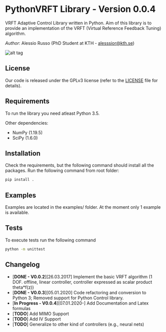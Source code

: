 # PythonVRFT Library - Version 0.0.4
VRFT Adaptive Control Library written in Python. Aim of this library is to provide an implementation of the VRFT (Virtual Reference Feedback Tuning) algorithm.

_Author_: Alessio Russo (PhD Student at KTH - alesssior@kth.se)

![alt tag](https://github.com/rssalessio/PythonVRFT/blob/master/examples/1_example.png)
## License
Our code is released under the GPLv3 license (refer to the [LICENSE](https://github.com/rssalessio/PythonVRFT/blob/master/LICENSE) file for details).

## Requirements
To run the library you need atleast Python 3.5.

Other dependencies:
- NumPy (1.19.5)
- SciPy (1.6.0)

## Installation
Check the requirements, but the following command should install all the packages.
Run the following command from  root folder:
```sh
pip install . 
``` 

## Examples
Examples are located in the examples/ folder. At the moment only 1 example is available.

## Tests
To execute tests run the following command
```sh
python -m unittest
``` 

## Changelog
- [**DONE - V0.0.2**][26.03.2017] Implement the basic VRFT algorithm (1 DOF. offline, linear controller, controller expressed as scalar product theta*f(z))
- [**DONE - V0.0.3**][05.01.2020] Code refactoring and conversion to Python 3; Removed support for Python Control library.
- [**In Progress - V0.0.4**][07.01.2020-] Add Documentation and Latex formulas
- [**TODO**] Add MIMO Support
- [**TODO**] Add IV Support
- [**TODO**] Generalize to other kind of controllers (e.g., neural nets)
